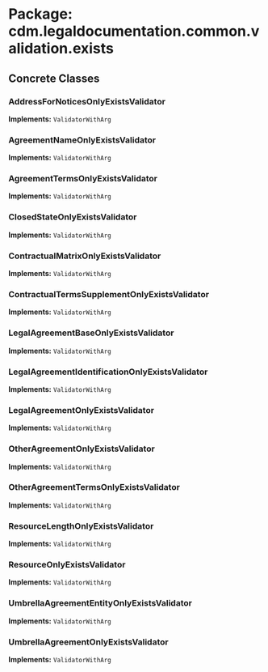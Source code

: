 # Package: cdm.legaldocumentation.common.validation.exists

## Concrete Classes

### AddressForNoticesOnlyExistsValidator
**Implements:** `ValidatorWithArg` 

### AgreementNameOnlyExistsValidator
**Implements:** `ValidatorWithArg` 

### AgreementTermsOnlyExistsValidator
**Implements:** `ValidatorWithArg` 

### ClosedStateOnlyExistsValidator
**Implements:** `ValidatorWithArg` 

### ContractualMatrixOnlyExistsValidator
**Implements:** `ValidatorWithArg` 

### ContractualTermsSupplementOnlyExistsValidator
**Implements:** `ValidatorWithArg` 

### LegalAgreementBaseOnlyExistsValidator
**Implements:** `ValidatorWithArg` 

### LegalAgreementIdentificationOnlyExistsValidator
**Implements:** `ValidatorWithArg` 

### LegalAgreementOnlyExistsValidator
**Implements:** `ValidatorWithArg` 

### OtherAgreementOnlyExistsValidator
**Implements:** `ValidatorWithArg` 

### OtherAgreementTermsOnlyExistsValidator
**Implements:** `ValidatorWithArg` 

### ResourceLengthOnlyExistsValidator
**Implements:** `ValidatorWithArg` 

### ResourceOnlyExistsValidator
**Implements:** `ValidatorWithArg` 

### UmbrellaAgreementEntityOnlyExistsValidator
**Implements:** `ValidatorWithArg` 

### UmbrellaAgreementOnlyExistsValidator
**Implements:** `ValidatorWithArg` 

